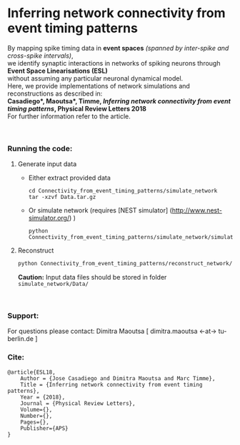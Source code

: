 # Inferring network connectivity from event timing patterns




By mapping spike timing data in **event spaces** _(spanned by inter-spike and cross-spike intervals)_,  
we identify synaptic interactions in networks of spiking neurons through **Event Space Linearisations (ESL)**  
without assuming any particular neuronal dynamical model.  
Here, we provide implementations of network simulations and reconstructions as described in:  
**Casadiego\*, Maoutsa\*, Timme, _Inferring network connectivity from event timing patterns_, Physical Review Letters 2018**  
For further information refer to the article.


<br>

### Running the code:
1. Generate input data
    - Either extract provided data
    
        ```
        cd Connectivity_from_event_timing_patterns/simulate_network
        tar -xzvf Data.tar.gz
        ```
    - Or simulate network (requires [NEST simulator] (http://www.nest-simulator.org/) )
    
        ```
        python Connectivity_from_event_timing_patterns/simulate_network/simulate_network.py
        ```
2. Reconstruct
    ```bash
    python Connectivity_from_event_timing_patterns/reconstruct_network/inferring_connections_from_spikes.py
    
    ```
    **Caution:** Input data files should be stored in folder `simulate_network/Data/`



<br>

### Support:
For questions please contact: Dimitra Maoutsa [ dimitra.maoutsa <-at-> tu-berlin.de ] 

### Cite:
```
@article{ESL18,
    Author = {Jose Casadiego and Dimitra Maoutsa and Marc Timme},
    Title = {Inferring network connectivity from event timing patterns},
    Year = {2018},
    Journal = {Physical Review Letters},
    Volume={},
    Number={},
    Pages={},
    Publisher={APS}
}
```